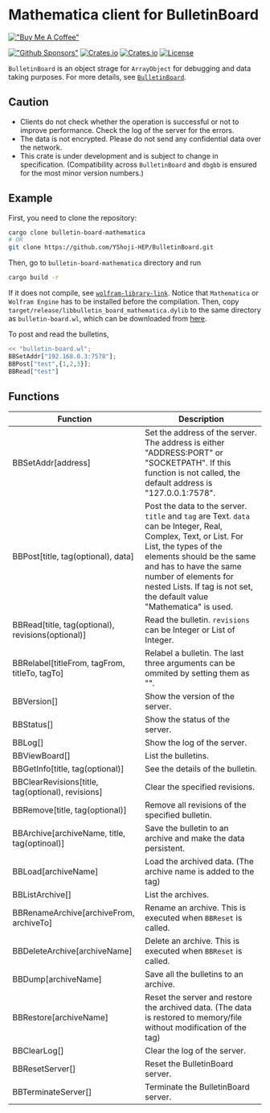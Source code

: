 Mathematica client for BulletinBoard
====================================
[!["Buy Me A Coffee"](https://www.buymeacoffee.com/assets/img/custom_images/orange_img.png)](https://www.buymeacoffee.com/YShojiHEP)

[!["Github Sponsors"](https://img.shields.io/badge/GitHub-Sponsors-red?style=flat-square)](https://github.com/sponsors/YShoji-HEP)
[![Crates.io](https://img.shields.io/crates/v/bulletin-board-mathematica?style=flat-square)](https://crates.io/crates/bulletin-board-mathematica)
[![Crates.io](https://img.shields.io/crates/d/bulletin-board-mathematica?style=flat-square)](https://crates.io/crates/bulletin-board-mathematica)
[![License](https://img.shields.io/badge/license-Apache%202.0-blue?style=flat-square)](https://github.com/YShoji-HEP/BulletinBoard/blob/main/LICENSE.txt)

`BulletinBoard` is an object strage for `ArrayObject` for debugging and data taking purposes.
For more details, see [`BulletinBoard`](https://github.com/YShoji-HEP/BulletinBoard).

Caution
-------
* Clients do not check whether the operation is successful or not to improve performance. Check the log of the server for the errors.
* The data is not encrypted. Please do not send any confidential data over the network.
* This crate is under development and is subject to change in specification. (Compatibility across `BulletinBoard` and `dbgbb` is ensured for the most minor version numbers.)

Example
-------
First, you need to clone the repository:
```bash
cargo clone bulletin-board-mathematica
# OR
git clone https://github.com/YShoji-HEP/BulletinBoard.git
```
Then, go to `bulletin-board-mathematica` directory and run
```bash
cargo build -r
```
If it does not compile, see [`wolfram-library-link`](https://crates.io/crates/wolfram-library-link). Notice that `Mathematica` or `Wolfram Engine` has to be installed before the compilation.
Then, copy `target/release/libbulletin_board_mathematica.dylib` to the same directory as `bulletin-board.wl`, which can be downloaded from [here](https://github.com/YShoji-HEP/BulletinBoard/blob/main/bulletin-board-mathematica/bulletin-board.wl).

To post and read the bulletins, 
```python
<< "bulletin-board.wl";
BBSetAddr["192.168.0.3:7578"];
BBPost["test",{1,2,3}];
BBRead["test"]
```

Functions
----------
|Function|Description|
|-|-|
|BBSetAddr[address]|Set the address of the server. The address is either "ADDRESS:PORT" or "SOCKETPATH". If this function is not called, the default address is "127.0.0.1:7578".|
|BBPost[title, tag(optional), data]|Post the data to the server. `title` and `tag` are Text. `data` can be Integer, Real, Complex, Text, or List. For List, the types of the elements should be the same and has to have the same number of elements for nested Lists. If tag is not set, the default value "Mathematica" is used.|
|BBRead[title, tag(optional), revisions(optional)]|Read the bulletin. `revisions` can be Integer or List of Integer.|
|BBRelabel[titleFrom, tagFrom, titleTo, tagTo]|Relabel a bulletin. The last three arguments can be ommited by setting them as "".|
|BBVersion[]|Show the version of the server.|
|BBStatus[]|Show the status of the server.|
|BBLog[]|Show the log of the server.|
|BBViewBoard[]|List the bulletins.|
|BBGetInfo[title, tag(optional)]|See the details of the bulletin.|
|BBClearRevisions[title, tag(optional), revisions]|Clear the specified revisions.|
|BBRemove[title, tag(optional)]|Remove all revisions of the specified bulletin.|
|BBArchive[archiveName, title, tag(optinoal)]|Save the bulletin to an archive and make the data persistent.|
|BBLoad[archiveName]|Load the archived data. (The archive name is added to the tag)|
|BBListArchive[]|List the archives.|
|BBRenameArchive[archiveFrom, archiveTo]|Rename an archive. This is executed when `BBReset` is called.|
|BBDeleteArchive[archiveName]|Delete an archive. This is executed when `BBReset` is called.|
|BBDump[archiveName]|Save all the bulletins to an archive.|
|BBRestore[archiveName]|Reset the server and restore the archived data. (The data is restored to memory/file without modification of the tag)|
|BBClearLog[]|Clear the log of the server.|
|BBResetServer[]|Reset the BulletinBoard server.|
|BBTerminateServer[]|Terminate the BulletinBoard server.|
